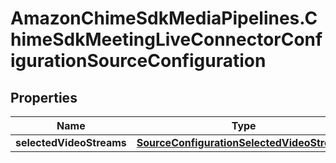 # AmazonChimeSdkMediaPipelines.ChimeSdkMeetingLiveConnectorConfigurationSourceConfiguration

## Properties

Name | Type | Description | Notes
------------ | ------------- | ------------- | -------------
**selectedVideoStreams** | [**SourceConfigurationSelectedVideoStreams**](SourceConfigurationSelectedVideoStreams.md) |  | [optional] 


